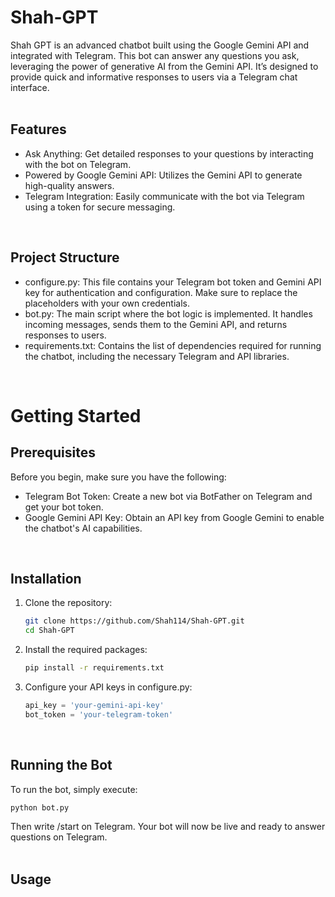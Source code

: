 # Shah-GPT
Shah GPT is an advanced chatbot built using the Google Gemini API and integrated with Telegram. This bot can answer any questions you ask, leveraging the power of generative AI from the Gemini API. It’s designed to provide quick and informative responses to users via a Telegram chat interface. <br/>
<br/>

## Features
* Ask Anything: Get detailed responses to your questions by interacting with the bot on Telegram.
* Powered by Google Gemini API: Utilizes the Gemini API to generate high-quality answers.
* Telegram Integration: Easily communicate with the bot via Telegram using a token for secure messaging. <br/>
<br/>

## Project Structure
* configure.py: This file contains your Telegram bot token and Gemini API key for authentication and configuration. Make sure to replace the placeholders with your own credentials.
* bot.py: The main script where the bot logic is implemented. It handles incoming messages, sends them to the Gemini API, and returns responses to users.
* requirements.txt: Contains the list of dependencies required for running the chatbot, including the necessary Telegram and API libraries. <br/>
<br/>

# Getting Started
## Prerequisites
Before you begin, make sure you have the following: <br/>
* Telegram Bot Token: Create a new bot via BotFather on Telegram and get your bot token.
* Google Gemini API Key: Obtain an API key from Google Gemini to enable the chatbot's AI capabilities. <br/>
<br/>

## Installation
1. Clone the repository:
   
   ```bash
   git clone https://github.com/Shah114/Shah-GPT.git
   cd Shah-GPT
   ```
3. Install the required packages:
   
   ```bash
   pip install -r requirements.txt
   ```
4. Configure your API keys in configure.py:
   
   ```python
   api_key = 'your-gemini-api-key'
   bot_token = 'your-telegram-token'
   ```
<br/>

## Running the Bot
To run the bot, simply execute: <br/>

```bash
python bot.py
```
Then write /start on Telegram. Your bot will now be live and ready to answer questions on Telegram. <br/>
<br/>

## Usage

